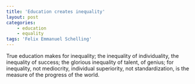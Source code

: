 ```yaml
---
title: 'Education creates inequality'
layout: post
categories:
    - education
    - equality
tags: 'Felix Emmanuel Schelling'
---
```


True education makes for inequality; the inequality of individuality, the inequality of success; the glorious inequality of talent, of genius; for inequality, not mediocrity, individual superiority, not standardization, is the measure of the progress of the world.